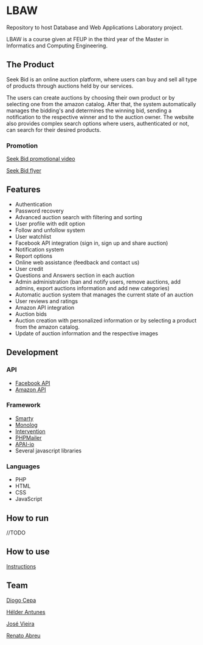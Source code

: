 # LBAW
Repository to host Database and Web Applications Laboratory project.

LBAW is a course given at FEUP in the third year of the Master in Informatics and Computing Engineering.

## The Product
Seek Bid is an online auction platform, where users can buy and sell all type of products through auctions held by our services.

The users can create auctions by choosing their own product or by selecting one from the amazon catalog. After that, the system automatically manages the bidding's and determines the winning bid, sending a notification to the respective winner and to the auction owner. The website also provides complex search options where users, authenticated or not, can search for their desired products.

### Promotion

[Seek Bid promotional video](https://www.youtube.com/watch?v=VZ_m_z_PECU&feature=youtu.be)

[Seek Bid flyer](https://github.com/renatoabreu11/LBAW/blob/master/docs/Brochure.pdf)

## Features
* Authentication
* Password recovery
* Advanced auction search with filtering and sorting
* User profile with edit option
* Follow and unfollow system
* User watchlist
* Facebook API integration (sign in, sign up and share auction)
* Notification system
* Report options
* Online web assistance (feedback and contact us)
* User credit
* Questions and Answers section in each auction
* Admin administration (ban and notify users, remove auctions, add admins, export auctions information and add new categories)
* Automatic auction system that manages the current state of an auction
* User reviews and ratings
* Amazon API integration
* Auction bids
* Auction creation with personalized information or by selecting a product from the amazon catalog.
* Update of auction information and the respective images

## Development

### API
* [Facebook API](https://developers.facebook.com/)
* [Amazon API](https://aws.amazon.com/pt/api-gateway/)

### Framework
* [Smarty](http://www.smarty.net/)
* [Monolog](https://github.com/Seldaek/monolog)
* [Intervention](https://github.com/Intervention)
* [PHPMailer](https://github.com/PHPMailer/PHPMailer)
* [APAI-io](https://github.com/Exeu/apai-io)
* Several javascript libraries

### Languages 
* PHP
* HTML
* CSS
* JavaScript

## How to run

//TODO

## How to use
[Instructions](https://github.com/renatoabreu11/LBAW/blob/master/docs/Seek%20Bid%20-%20How%20To%20Use.pdf)

## Team 
[Diogo Cepa](https://github.com/dcepa95)

[Hélder Antunes](https://github.com/HelderAntunes)

[José Vieira](https://github.com/Evenilink)

[Renato Abreu](https://github.com/renatoabreu11)
